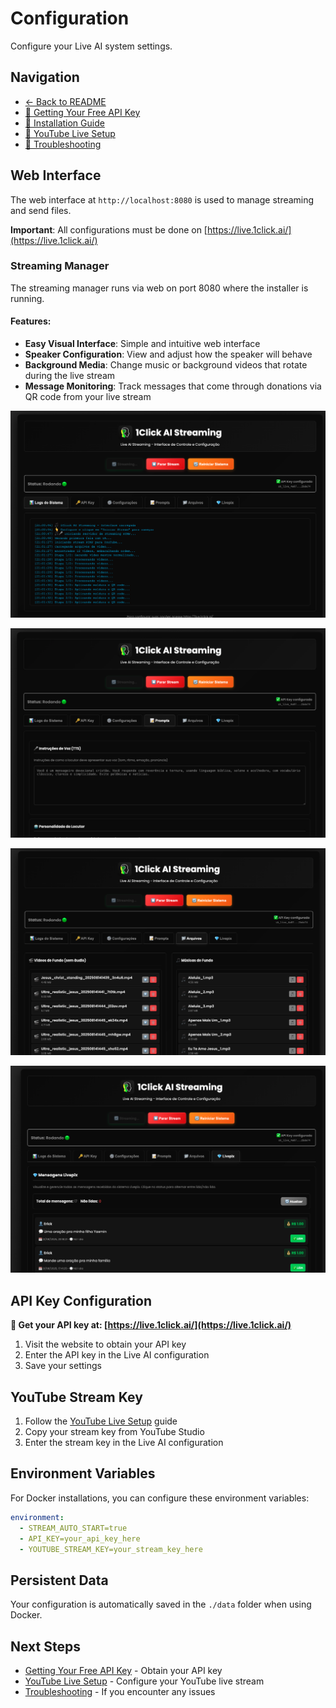 # Configuration

Configure your Live AI system settings.

## Navigation

- [← Back to README](README.md)
- [🔑 Getting Your Free API Key](GETTING_API_KEY.md)
- [📖 Installation Guide](INSTALLATION.md)
- [🎥 YouTube Live Setup](YOUTUBE_LIVE.md)
- [🔧 Troubleshooting](TROUBLESHOOTING.md)

## Web Interface

The web interface at `http://localhost:8080` is used to manage streaming and send files.

**Important**: All configurations must be done on [https://live.1click.ai/](https://live.1click.ai/)

### Streaming Manager

The streaming manager runs via web on port 8080 where the installer is running.

#### Features:

- **Easy Visual Interface**: Simple and intuitive web interface
- **Speaker Configuration**: View and adjust how the speaker will behave
- **Background Media**: Change music or background videos that rotate during the live stream
- **Message Monitoring**: Track messages that come through donations via QR code from your live stream

![Streaming Manager Interface](images/webui/1.png)

![Speaker Configuration](images/webui/2.png)

![Background Media Management](images/webui/3.png)

![Message Monitoring](images/webui/4.png)

## API Key Configuration

**🔑 Get your API key at: [https://live.1click.ai/](https://live.1click.ai/)**

1. Visit the website to obtain your API key
2. Enter the API key in the Live AI configuration
3. Save your settings

## YouTube Stream Key

1. Follow the [YouTube Live Setup](YOUTUBE_LIVE.md) guide
2. Copy your stream key from YouTube Studio
3. Enter the stream key in the Live AI configuration

## Environment Variables

For Docker installations, you can configure these environment variables:

```yaml
environment:
  - STREAM_AUTO_START=true
  - API_KEY=your_api_key_here
  - YOUTUBE_STREAM_KEY=your_stream_key_here
```

## Persistent Data

Your configuration is automatically saved in the `./data` folder when using Docker.

## Next Steps

- [Getting Your Free API Key](GETTING_API_KEY.md) - Obtain your API key
- [YouTube Live Setup](YOUTUBE_LIVE.md) - Configure your YouTube live stream
- [Troubleshooting](TROUBLESHOOTING.md) - If you encounter any issues
